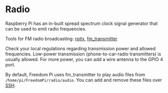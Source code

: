 # Radio

Raspberry Pi has an in-built spread spectrum clock signal generator that can be used to emit radio frequencies.

Tools for FM radio broadcasting: [rpitx](https://github.com/F5OEO/rpitx), [fm_transmitter](https://github.com/markondej/fm_transmitter)

Check your local regulations regarding transmission power and allowed frequencies. Low-power transmission (phone-to-car-radio transmitters) is usually allowed. For more power, you can add a wire antenna to the GPIO 4 port.

By default, Freedom Pi uses fm_transmitter to play audio files from `/home/pi/FreedomPi/radio/audio`. You can add and remove these files over [SSH](./admin_access.md).
